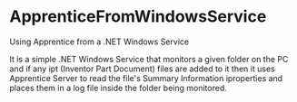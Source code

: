ApprenticeFromWindowsService
============================

Using Apprentice from a .NET Windows Service

It is a simple .NET Windows Service that monitors a given folder on the PC and 
if any ipt (Inventor Part Document) files are added to it then it uses Apprentice Server to read the 
file's Summary Information iproperties and places them in a log file inside the folder being monitored.

